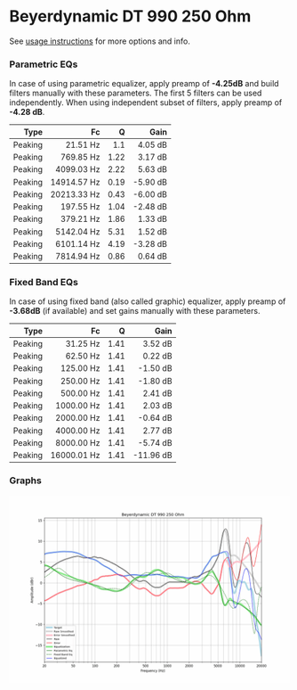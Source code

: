 # Beyerdynamic DT 990 250 Ohm
See [usage instructions](https://github.com/jaakkopasanen/AutoEq#usage) for more options and info.

### Parametric EQs
In case of using parametric equalizer, apply preamp of **-4.25dB** and build filters manually
with these parameters. The first 5 filters can be used independently.
When using independent subset of filters, apply preamp of **-4.28 dB**.

| Type    | Fc          |    Q | Gain     |
|--------:|------------:|-----:|---------:|
| Peaking | 21.51 Hz    | 1.1  | 4.05 dB  |
| Peaking | 769.85 Hz   | 1.22 | 3.17 dB  |
| Peaking | 4099.03 Hz  | 2.22 | 5.63 dB  |
| Peaking | 14914.57 Hz | 0.19 | -5.90 dB |
| Peaking | 20213.33 Hz | 0.43 | -6.00 dB |
| Peaking | 197.55 Hz   | 1.04 | -2.48 dB |
| Peaking | 379.21 Hz   | 1.86 | 1.33 dB  |
| Peaking | 5142.04 Hz  | 5.31 | 1.52 dB  |
| Peaking | 6101.14 Hz  | 4.19 | -3.28 dB |
| Peaking | 7814.94 Hz  | 0.86 | 0.64 dB  |

### Fixed Band EQs
In case of using fixed band (also called graphic) equalizer, apply preamp of **-3.68dB**
(if available) and set gains manually with these parameters.

| Type    | Fc          |    Q | Gain      |
|--------:|------------:|-----:|----------:|
| Peaking | 31.25 Hz    | 1.41 | 3.52 dB   |
| Peaking | 62.50 Hz    | 1.41 | 0.22 dB   |
| Peaking | 125.00 Hz   | 1.41 | -1.50 dB  |
| Peaking | 250.00 Hz   | 1.41 | -1.80 dB  |
| Peaking | 500.00 Hz   | 1.41 | 2.41 dB   |
| Peaking | 1000.00 Hz  | 1.41 | 2.03 dB   |
| Peaking | 2000.00 Hz  | 1.41 | -0.64 dB  |
| Peaking | 4000.00 Hz  | 1.41 | 2.77 dB   |
| Peaking | 8000.00 Hz  | 1.41 | -5.74 dB  |
| Peaking | 16000.01 Hz | 1.41 | -11.96 dB |

### Graphs
![](./Beyerdynamic%20DT%20990%20250%20Ohm.png)